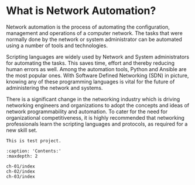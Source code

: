 # What is Network Automation?

Network automation is the process of automating the configuration, management and operations of a computer network. The tasks that were normally done by the network or system administrator can be automated using a number of tools and technologies.

Scripting languages are widely used by Network and System administrators for automating the tasks. This saves time, effort and thereby reducing human errors as well. Among the automation tools, Python and Ansible are the most popular ones. With Software Defined Networking (SDN) in picture, knowing any of these programming languages is vital for the future of administering the network and systems.

There is a significant change in the networking industry which is driving networking engineers and organizations to adopt the concepts and ideas of network programmability and automation. To cater for the need for organizational competitiveness, it is highly recommended that networking professionals learn the scripting languages and protocols, as required for a new skill set.

```{warning}
This is test project.
```

```{toctree}
:caption: 'Contents:'
:maxdepth: 2

ch-01/index
ch-02/index
ch-03/index
```
